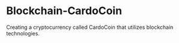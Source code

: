 # Blockchain-CardoCoin
 Creating a cryptocurrency called CardoCoin that utilizes blockchain technologies.
